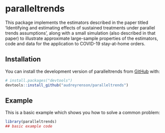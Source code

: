 
<!-- README.md is generated from README.Rmd. Please edit that file -->

# paralleltrends

<!-- badges: start -->
<!-- badges: end -->

This package implements the estimators described in the paper titled
‘Identifying and estimating effects of sustained treatments under
parallel trends assumptions’, along with a small simulation (also
described in that paper) to illustrate approximate large-sample
properties of the estimators, code and data for the application to
COVID-19 stay-at-home orders.

## Installation

You can install the development version of paralleltrends from
[GitHub](https://github.com/) with:

``` r
# install.packages("devtools")
devtools::install_github("audreyrenson/paralleltrends")
```

## Example

This is a basic example which shows you how to solve a common problem:

``` r
library(paralleltrends)
## basic example code
```
